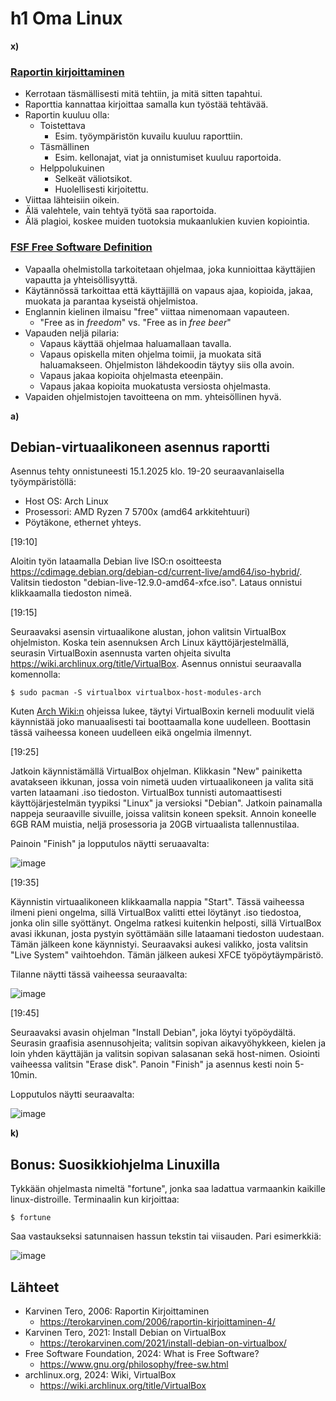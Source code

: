 # h1 Oma Linux

__x)__ 
### [Raportin kirjoittaminen](https://terokarvinen.com/2006/raportin-kirjoittaminen-4/)
- Kerrotaan täsmällisesti mitä tehtiin, ja mitä sitten tapahtui.
- Raporttia kannattaa kirjoittaa samalla kun työstää tehtävää.
- Raportin kuuluu olla:
  - Toistettava
    - Esim. työympäristön kuvailu kuuluu raporttiin.
  - Täsmällinen
    - Esim. kellonajat, viat ja onnistumiset kuuluu raportoida.
  - Helppolukuinen
    - Selkeät väliotsikot.
    - Huolellisesti kirjoitettu.
- Viittaa lähteisiin oikein.
- Älä valehtele, vain tehtyä työtä saa raportoida.
- Älä plagioi, koskee muiden tuotoksia mukaanlukien kuvien kopiointia.

### [FSF Free Software Definition](https://www.gnu.org/philosophy/free-sw.html)
- Vapaalla ohelmistolla tarkoitetaan ohjelmaa, joka kunnioittaa käyttäjien vapautta ja yhteisöllisyyttä.
- Käytännössä tarkoittaa että käyttäjillä on vapaus ajaa, kopioida, jakaa, muokata ja parantaa kyseistä ohjelmistoa.
- Englannin kielinen ilmaisu "free" viittaa nimenomaan vapauteen.
  - "Free as in _freedom_" vs. "Free as in _free beer_"
- Vapauden neljä pilaria:
  - Vapaus käyttää ohjelmaa haluamallaan tavalla.
  - Vapaus opiskella miten ohjelma toimii, ja muokata sitä haluamakseen. Ohjelmiston lähdekoodin täytyy siis olla avoin.
  - Vapaus jakaa kopioita ohjelmasta eteenpäin.
  - Vapaus jakaa kopioita muokatusta versiosta ohjelmasta.
- Vapaiden ohjelmistojen tavoitteena on mm. yhteisöllinen hyvä.


__a)__
## Debian-virtuaalikoneen asennus raportti

Asennus tehty onnistuneesti 15.1.2025 klo. 19-20 seuraavanlaisella työympäristöllä:
  - Host OS: Arch Linux
  - Prosessori: AMD Ryzen 7 5700x (amd64 arkkitehtuuri)
  - Pöytäkone, ethernet yhteys.

[19:10] 

Aloitin työn lataamalla Debian live ISO:n osoitteesta https://cdimage.debian.org/debian-cd/current-live/amd64/iso-hybrid/. Valitsin tiedoston "debian-live-12.9.0-amd64-xfce.iso". Lataus onnistui klikkaamalla tiedoston nimeä.

[19:15] 

Seuraavaksi asensin virtuaalikone alustan, johon valitsin VirtualBox ohjelmiston. Koska tein asennuksen Arch Linux käyttöjärjestelmällä, seurasin VirtualBoxin asennusta varten ohjeita sivulta https://wiki.archlinux.org/title/VirtualBox. Asennus onnistui seuraavalla komennolla:

    $ sudo pacman -S virtualbox virtualbox-host-modules-arch
Kuten [Arch Wiki:n](https://wiki.archlinux.org/title/VirtualBox#Load_the_VirtualBox_kernel_modules) ohjeissa lukee, täytyi VirtualBoxin kerneli moduulit vielä käynnistää joko manuaalisesti tai boottaamalla kone uudelleen. Boottasin tässä vaiheessa koneen uudelleen eikä ongelmia ilmennyt.

[19:25]

Jatkoin käynnistämällä VirtualBox ohjelman. Klikkasin "New" painiketta avatakseen ikkunan, jossa voin nimetä uuden virtuaalikoneen ja valita sitä varten lataamani .iso tiedoston. VirtualBox tunnisti automaattisesti käyttöjärjestelmän tyypiksi "Linux" ja versioksi "Debian". Jatkoin painamalla nappeja seuraaville sivuille, joissa valitsin koneen speksit. Annoin koneelle 6GB RAM muistia, neljä prosessoria ja 20GB virtuaalista tallennustilaa. 

Painoin "Finish" ja lopputulos näytti seruaavalta:

![image](https://github.com/user-attachments/assets/1bd808f0-e677-4b14-af1c-38cb3a8fcd62)

[19:35]

Käynnistin virtuaalikoneen klikkaamalla nappia "Start". Tässä vaiheessa ilmeni pieni ongelma, sillä VirtualBox valitti ettei löytänyt .iso tiedostoa, jonka olin sille syöttänyt. Ongelma ratkesi kuitenkin helposti, sillä VirtualBox avasi ikkunan, josta pystyin syöttämään sille lataamani tiedoston uudestaan. Tämän jälkeen kone käynnistyi. Seuraavaksi aukesi valikko, josta valitsin "Live System" vaihtoehdon. Tämän jälkeen aukesi XFCE työpöytäympäristö.

Tilanne näytti tässä vaiheessa seuraavalta:

![image](https://github.com/user-attachments/assets/1c57a538-d29f-43e4-bfe1-1b990d400430)

[19:45]

Seuraavaksi avasin ohjelman "Install Debian", joka löytyi työpöydältä. Seurasin graafisia asennusohjeita; valitsin sopivan aikavyöhykkeen, kielen ja loin yhden käyttäjän ja valitsin sopivan salasanan sekä host-nimen. Osiointi vaiheessa valitsin "Erase disk". Panoin "Finish" ja asennus kesti noin 5-10min.

Lopputulos näytti seuraavalta:

![image](https://github.com/user-attachments/assets/4af0f2c5-839a-4286-8822-571580b778dd)


__k)__
## Bonus: Suosikkiohjelma Linuxilla

Tykkään ohjelmasta nimeltä "fortune", jonka saa ladattua varmaankin kaikille linux-distroille. Terminaalin kun kirjoittaa:

    $ fortune

Saa vastaukseksi satunnaisen hassun tekstin tai viisauden. Pari esimerkkiä:

![image](https://github.com/user-attachments/assets/2514a16b-11b7-4654-a8ed-f01bcd2b1301)

## Lähteet

- Karvinen Tero, 2006: Raportin Kirjoittaminen
  - https://terokarvinen.com/2006/raportin-kirjoittaminen-4/
- Karvinen Tero, 2021: Install Debian on VirtualBox
  - https://terokarvinen.com/2021/install-debian-on-virtualbox/
- Free Software Foundation, 2024: What is Free Software?
  - https://www.gnu.org/philosophy/free-sw.html
- archlinux.org, 2024: Wiki, VirtualBox
  - https://wiki.archlinux.org/title/VirtualBox

